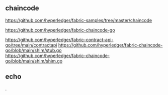 ## chaincode
https://github.com/hyperledger/fabric-samples/tree/master/chaincode

https://github.com/hyperledger/fabric-chaincode-go


https://github.com/hyperledger/fabric-contract-api-go/tree/main/contractapi
https://github.com/hyperledger/fabric-chaincode-go/blob/main/shim/stub.go <br>
https://github.com/hyperledger/fabric-chaincode-go/blob/main/shim/shim.go

## echo
.
